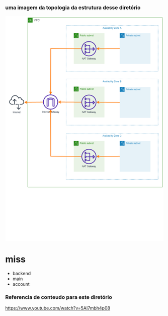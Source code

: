 ### uma imagem da topologia da estrutura desse diretório
![imagem](vpc.png)

# miss
- backend
- main
- account

### Referencia de conteudo para este diretório
https://www.youtube.com/watch?v=5AI7mbh4p08